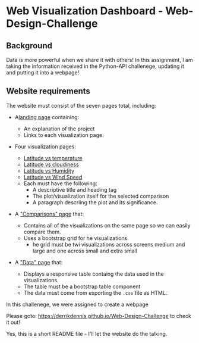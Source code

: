 # Web Visualization Dashboard - Web-Design-Challenge

## Background

Data is more powerful when we share it with others!  In this assignment, I am taking the information received in the Python-API challenege, updating it and putting it into a webpage!


## Website requirements

The website must consist of the seven pages total, including:

* A[landing page](#landing-page) containing:
  * An explanation of the project
  * Links to each visualization page.

* Four visualization pages:
  * [Latitude vs temperature](#latitude-vs-temp)
  * [Latitude vs cloudiness](#latitiude-vs-cloud)
  * [Latitude vs Humidity](#latitude-vs-humid)
  * [Latitude vs Wind Speed](#latitude-vs-wind)
  * Each must have the following:
    * A descriptive title and heading tag
    * The plot/visualization itself for the selected comparison
    * A paragraph descriing the plot and its significance.

* A ["Comparisons" page](#comparisons-page) that:
  * Contains all of the visualizations on the same page so we can easily compare them.
  * Uses a bootstrap grid for he visualizations.
    * he grid must be twi visualizations across screens medium and large and one across small and extra small


* A ["Data" page](#data-page) that:
  * Displays a responsive table containg the data used in the visualizations.
  * The table must be a bootstrap table component
  * The data must come from exporting the `.csv` file as HTML.


In this challenege, we were assigned to create a webpage

Please goto: <https://derrikdennis.github.io/Web-Design-Challenge>  to check it out!

Yes, this is a short README file - I'll let the website do the talking.
